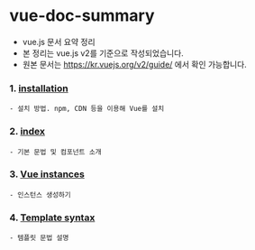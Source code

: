 # vue-doc-summary
- vue.js 문서 요약 정리
- 본 정리는 vue.js v2를 기준으로 작성되었습니다.
- 원본 문서는 https://kr.vuejs.org/v2/guide/ 에서 확인 가능합니다.
### 1. [installation](https://github.com/gh-shin/vue-doc-summary/blob/master/01_installation.md)
    - 설치 방법. npm, CDN 등을 이용해 Vue를 설치
### 2. [index](https://github.com/gh-shin/vue-doc-summary/blob/master/02_index.md)
    - 기본 문법 및 컴포넌트 소개
### 3. [Vue instances](https://github.com/gh-shin/vue-doc-summary/blob/master/03_instances.md)
    - 인스턴스 생성하기
### 4. [Template syntax](https://github.com/gh-shin/vue-doc-summary/blob/master/04_template_syntax.md)
    - 템플릿 문법 설명
